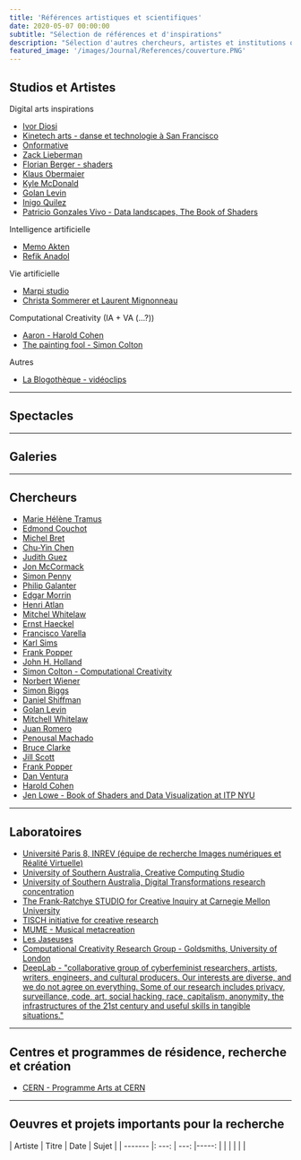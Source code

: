 ```yaml
---
title: 'Références artistiques et scientifiques'
date: 2020-05-07 00:00:00
subtitle: "Sélection de références et d'inspirations" 
description: "Sélection d'autres chercheurs, artistes et institutions qui travaillent avec les thématiques touchées par ma recherche-création"
featured_image: '/images/Journal/References/couverture.PNG'
---
```


## Studios et Artistes

Digital arts inspirations

* [Ivor Diosi](https://cargocollective.com/_ID_)
* [Kinetech arts - danse et technologie à San Francisco](http://kinetecharts.org/aboutkinetecharts)
* [Onformative](https://www.onformative.com/)
* [Zack Lieberman]()
* [Florian Berger - shaders](http://www.flockaroo.at/)
* [Klaus Obermaier](http://www.exile.at/ko/)
* [Kyle McDonald](http://kylemcdonald.net/)
* [Golan Levin](http://www.flong.com/)
* [Inigo Quilez](https://www.iquilezles.org/)
* [Patricio Gonzales Vivo - Data landscapes, The Book of Shaders](http://patriciogonzalezvivo.com/about.php)


Intelligence artificielle

* [Memo Akten](http://www.memo.tv/works/)
* [Refik Anadol](http://refikanadol.com/)

Vie artificielle

* [Marpi studio](https://www.marpi.studio/artwork)
* [Christa Sommerer et Laurent Mignonneau]()



Computational Creativity (IA + VA (...?))

* [Aaron - Harold Cohen](http://www.aaronshome.com/aaron/index.html)
* [The painting fool - Simon Colton](http://www.thepaintingfool.com/)


Autres

* [La Blogothèque - vidéoclips](https://blogotheque.net/)

---

## Spectacles


---

## Galeries


---

## Chercheurs 

* [Marie Hélène Tramus]()
* [Edmond Couchot]()
* [Michel Bret]()
* [Chu-Yin Chen]()
* [Judith Guez]()
* [Jon McCormack]()
* [Simon Penny]()
* [Philip Galanter]()
* [Edgar Morrin]()
* [Henri Atlan]()
* [Mitchel Whitelaw]()
* [Ernst Haeckel]()
* [Francisco Varella]()
* [Karl Sims]()
* [Frank Popper]()
* [John H. Holland]()
* [Simon Colton - Computational Creativity](http://ccg.doc.gold.ac.uk/simoncolton/)
* [Norbert Wiener]()
* [Simon Biggs](https://people.unisa.edu.au/simon.biggs)
* [Daniel Shiffman]()
* [Golan Levin](http://www.flong.com/)
* [Mitchell Whitelaw](https://researchers.anu.edu.au/researchers/whitelaw-m)
* [Juan Romero]()
* [Penousal Machado]()
* [Bruce Clarke]()
* [Jill Scott]()
* [Frank Popper]()
* [Dan Ventura](http://axon.cs.byu.edu/Dan/research.php)
* [Harold Cohen](http://www.aaronshome.com/aaron/index.html)
* [Jen Lowe - Book of Shaders and Data Visualization at ITP NYU](http://jenlowe.net/)

---

## Laboratoires

* [Université Paris 8, INREV (équipe de recherche Images numériques et Réalité Virtuelle)](http://inrev.univ-paris8.fr/)
* [University of Southern Australia, Creative Computing Studio](https://aad.unisa.edu.au/research/research-areas/creative-computing-studio/0)
* [University of Southern Australia, Digital Transformations research concentration](https://aad.unisa.edu.au/research/research-areas/digital-transformations/)
* [The Frank-Ratchye STUDIO for Creative Inquiry at Carnegie Mellon University](https://studioforcreativeinquiry.org/about)
* [TISCH initiative for creative research](https://tisch.nyu.edu/tisch-research-news-events/research-at-tisch)
* [MUME - Musical metacreation](http://musicalmetacreation.org/)
* [Les Jaseuses](https://lesjaseuses.hypotheses.org/category/evenements-scientifiques/colloques-et-journees-detude)
* [Computational Creativity Research Group - Goldsmiths, University of London](http://ccg.doc.gold.ac.uk/)
* [DeepLab - "collaborative group of cyberfeminist researchers, artists, writers, engineers, and cultural producers. Our interests are diverse, and we do not agree on everything. Some of our research includes privacy, surveillance, code, art, social hacking, race, capitalism, anonymity, the infrastructures of the 21st century and useful skills in tangible situations."](http://www.deeplab.net/aboutus)
  
---

## Centres et programmes de résidence, recherche et création

* [CERN - Programme Arts at CERN](https://arts.cern/)

---

## Oeuvres et projets importants pour la recherche

| Artiste | Titre | Date | Sujet |
| ------- |: ---: | ---: |-----: | 
|         |       |      |       |